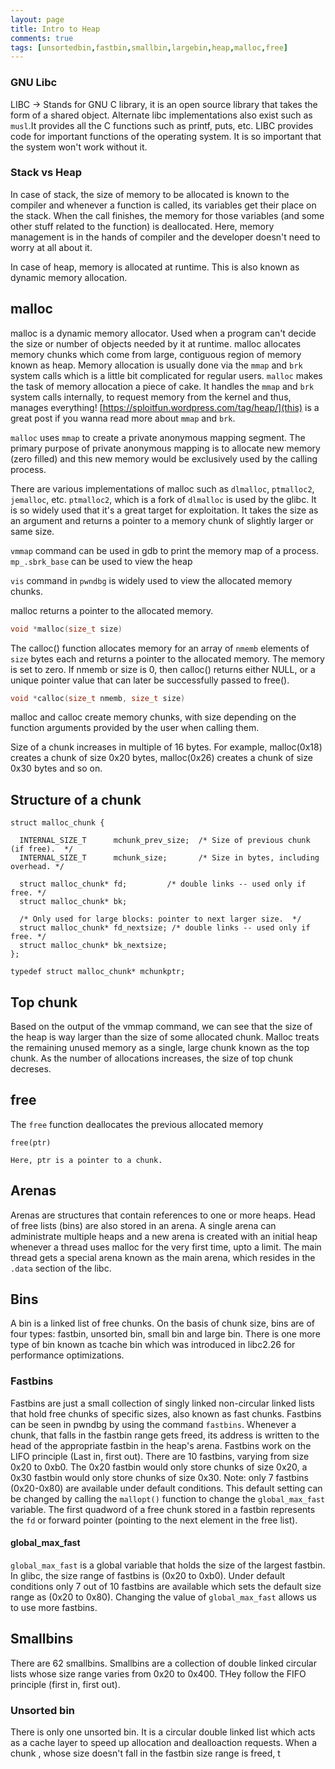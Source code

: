 ```yaml
---
layout: page
title: Intro to Heap
comments: true
tags: [unsortedbin,fastbin,smallbin,largebin,heap,malloc,free]
---
```


### GNU Libc

LIBC -> Stands for GNU C library, it is an open source library that takes the form of a shared object. Alternate libc implementations also exist such as `musl`.It provides all the C functions such as printf, puts, etc. LIBC provides code for important functions of the operating system. It is so important that the system won't work without it.

### Stack vs Heap
In case of stack, the size of memory to be allocated is known to the compiler and whenever a function is called, its variables get their place on the stack. When the call finishes, the memory for those variables (and some other stuff related to the function) is deallocated. Here, memory management is in the hands of compiler and the developer doesn't need to worry at all about it.

In case of heap, memory is allocated at runtime. This is also known as dynamic memory allocation.

## malloc
malloc is a dynamic memory allocator. Used when a program can't decide the size or number of objects needed by it at runtime. malloc allocates memory chunks which come from large, contiguous region of memory known as heap.
Memory allocation is usually done via the `mmap` and `brk` system calls which is a little bit complicated for regular users. `malloc` makes the task of memory allocation a piece of cake. It handles the `mmap` and `brk` system calls internally, to request memory from the kernel and thus, manages everything!
[https://sploitfun.wordpress.com/tag/heap/](this) is a great post if you wanna read more about `mmap` and `brk`.

`malloc` uses `mmap` to create a private anonymous mapping segment. The primary purpose of private anonymous mapping is to allocate new memory (zero filled) and this new memory would be exclusively used by the calling process.

There are various implementations of malloc such as `dlmalloc`, `ptmalloc2`, `jemalloc`, etc.
`ptmalloc2`, which is a fork of `dlmalloc` is used by the glibc. 
It is so widely used that it's a great target for exploitation. It takes the size as an argument and returns a pointer to a memory chunk of slightly larger or same size.


`vmmap` command can be used in gdb to print the memory map of a process.
`mp_.sbrk_base` can be used to view the heap

`vis` command in `pwndbg` is widely used to view the allocated memory chunks.


malloc returns a pointer to the allocated memory.
```c
void *malloc(size_t size)

```
The calloc() function allocates memory for an array of `nmemb` elements of `size` bytes each and returns a pointer to the allocated memory. The memory is set to zero. If nmemb or size is 0, then calloc() returns either NULL, or a unique pointer value that can later  be  successfully passed to free().

```c
void *calloc(size_t nmemb, size_t size)
```

malloc and calloc create memory chunks, with size depending on the function arguments provided by the user when calling them.

Size of a chunk increases in multiple of 16 bytes. For example, malloc(0x18) creates a chunk of size 0x20 bytes, malloc(0x26) creates a chunk of size 0x30 bytes and so on. 


## Structure of a chunk
```
struct malloc_chunk {

  INTERNAL_SIZE_T      mchunk_prev_size;  /* Size of previous chunk (if free).  */
  INTERNAL_SIZE_T      mchunk_size;       /* Size in bytes, including overhead. */

  struct malloc_chunk* fd;         /* double links -- used only if free. */
  struct malloc_chunk* bk;

  /* Only used for large blocks: pointer to next larger size.  */
  struct malloc_chunk* fd_nextsize; /* double links -- used only if free. */
  struct malloc_chunk* bk_nextsize;
};

typedef struct malloc_chunk* mchunkptr;
```

## Top chunk
Based on the output of the vmmap command, we can see that the size of the heap is way larger than the size of some allocated chunk. Malloc treats the remaining unused memory as a single, large chunk known as the top chunk. As the number of allocations increases, the size of top chunk decreses.


## free
The `free` function deallocates the previous allocated memory
```
free(ptr)

Here, ptr is a pointer to a chunk.
```

## Arenas
Arenas are structures that contain references to one or more heaps. Head of free lists (bins) are also stored in an arena. A single arena can administrate multiple heaps and a new arena is created with an initial heap whenever a thread uses malloc for the very first time, upto a limit. The main thread gets a special arena known as the main arena, which resides in the `.data` section of the libc.


## Bins
A bin is a linked list of free chunks. On the basis of chunk size, bins are of four types:
fastbin, unsorted bin, small bin and large bin. There is one more type of bin known as tcache bin which was introduced in libc2.26 for performance optimizations.

### Fastbins
Fastbins are just a small collection of singly linked non-circular linked lists that hold free chunks of specific sizes, also known as fast chunks. Fastbins can be seen in pwndbg by using the command `fastbins`. Whenever a chunk, that falls in the fastbin range gets freed, its address is written to the head of the appropriate fastbin in the heap's arena. Fastbins work on the LIFO principle (Last in, first out). There are 10 fastbins, varying from size 0x20 to 0xb0. The 0x20 fastbin would only store chunks of size 0x20, a 0x30 fastbin would only store chunks of size 0x30. Note: only 7 fastbins (0x20-0x80) are available under default
conditions. This default setting can be changed by calling the `mallopt()` function to change the `global_max_fast` variable. The first quadword of a free chunk stored in a fastbin represents the `fd` or forward pointer (pointing to the next element in the free list).

#### global_max_fast
`global_max_fast` is a global variable that holds the size of the largest fastbin. In glibc, the size range of fastbins is (0x20 to 0xb0). Under default conditions only 7 out of 10 fastbins are available which sets the default size range as (0x20 to 0x80). Changing the value of `global_max_fast` allows us to use more fastbins.

## Smallbins
There are 62 smallbins. Smallbins are a collection of double linked circular lists whose size range varies from 0x20 to 0x400. THey follow the FIFO principle (first in, first out).

### Unsorted bin
There is only one unsorted bin. It is a circular double linked list which acts as a cache layer to speed up allocation and dealloaction requests. When a chunk , whose size doesn't fall in the fastbin size range is freed, t
